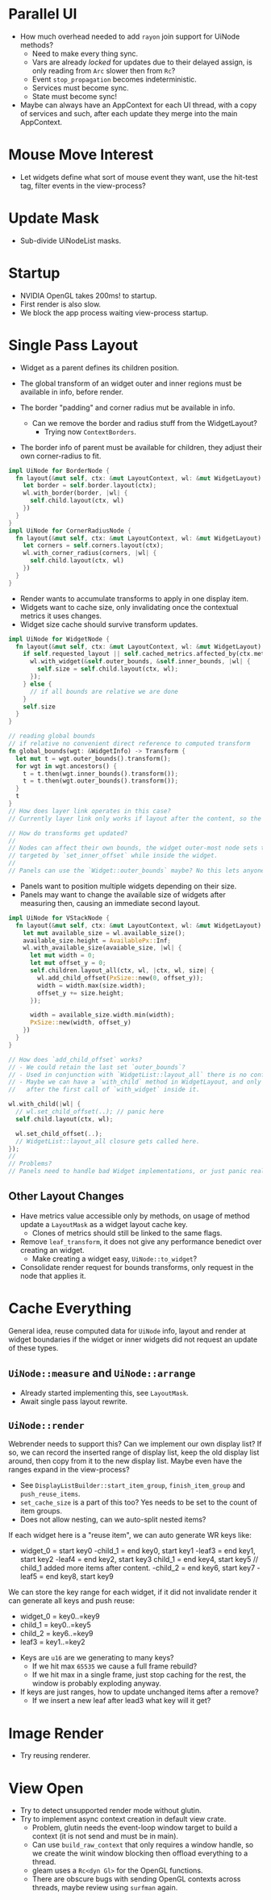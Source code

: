 # Parallel UI

* How much overhead needed to add `rayon` join support for UiNode methods?
    * Need to make every thing sync.
    * Vars are already *locked* for updates due to their delayed assign, is only reading from `Arc` slower then from `Rc`?
    * Event `stop_propagation` becomes indeterministic.
    * Services must become sync.
    * State must become sync!
* Maybe can always have an AppContext for each UI thread, with a copy of services and such, after each update they merge into
  the main AppContext.

# Mouse Move Interest

* Let widgets define what sort of mouse event they want, use the hit-test tag, filter events in the view-process?

# Update Mask

* Sub-divide UiNodeList masks.

# Startup

* NVIDIA OpenGL takes 200ms! to startup.
* First render is also slow.
* We block the app process waiting view-process startup.

# Single Pass Layout

* Widget as a parent defines its children position.
* The global transform of an widget outer and inner regions must be available in info, before render.

* The border "padding" and corner radius mut be available in info.
  - Can we remove the border and radius stuff from the WidgetLayout?
    - Trying now `ContextBorders`.
* The border info of parent must be available for children, they adjust their own corner-radius to fit.
```rust
impl UiNode for BorderNode {
  fn layout(&mut self, ctx: &mut LayoutContext, wl: &mut WidgetLayout) -> PxSize {
    let border = self.border.layout(ctx);
    wl.with_border(border, |wl| {
      self.child.layout(ctx, wl)
    })
  }
}
impl UiNode for CornerRadiusNode {
  fn layout(&mut self, ctx: &mut LayoutContext, wl: &mut WidgetLayout) -> PxSize {
    let corners = self.corners.layout(ctx);
    wl.with_corner_radius(corners, |wl| {
      self.child.layout(ctx, wl)
    })
  }
}
```

* Render wants to accumulate transforms to apply in one display item.
* Widgets want to cache size, only invalidating once the contextual metrics it uses changes.
* Widget size cache should survive transform updates.
```rust
impl UiNode for WidgetNode {
  fn layout(&mut self, ctx: &mut LayoutContext, wl: &mut WidgetLayout) -> PxSize {
    if self.requested_layout || self.cached_metrics.affected_by(ctx.metrics) {
      wl.with_widget(&self.outer_bounds, &self.inner_bounds, |wl| {
        self.size = self.child.layout(ctx, wl);
      });
    } else {
      // if all bounds are relative we are done
    }
    self.size
  }
}

// reading global bounds
// if relative no convenient direct reference to computed transform
fn global_bounds(wgt: &WidgetInfo) -> Transform {
  let mut t = wgt.outer_bounds().transform();
  for wgt in wgt.ancestors() {
    t = t.then(wgt.inner_bounds().transform());
    t = t.then(wgt.outer_bounds().transform());
  }
  t
}
// How does layer link operates in this case?
// Currently layer link only works if layout after the content, so the same, but now they need to query the info tree.

// How do transforms get updated?
//
// Nodes can affect their own bounds, the widget outer-most node sets the references with `with_widget`, that gets
// targeted by `set_inner_offset` while inside the widget.
//
// Panels can use the `Widget::outer_bounds` maybe? No this lets anyone move the widgets.//
```

* Panels want to position multiple widgets depending on their size.
* Panels may want to change the available size of widgets after measuring then, causing an immediate second layout.
```rust
impl UiNode for VStackNode {
  fn layout(&mut self, ctx: &mut LayoutContext, wl: &mut WidgetLayout) -> PxSize {
    let mut available_size = wl.available_size();
    available_size.height = AvailablePx::Inf;
    wl.with_available_size(avaiable_size, |wl| {
      let mut width = 0;
      let mut offset_y = 0;
      self.children.layout_all(ctx, wl, |ctx, wl, size| {
        wl.add_child_offset(PxSize::new(0, offset_y));
        width = width.max(size.width);
        offset_y += size.height;
      });

      width = available_size.width.min(width);
      PxSize::new(width, offset_y)
    })
  }
}

// How does `add_child_offset` works?
// - We could retain the last set `outer_bounds`?
// - Used in conjunction with `WidgetList::layout_all` there is no confusion.
// - Maybe we can have a `with_child` method in WidgetLayout, and only in it we have the child_outer_bounds, also only
//   after the first call of `with_widget` inside it.

wl.with_child(|wl| {
  // wl.set_child_offset(..); // panic here
  self.child.layout(ctx, wl);

  wl.set_child_offset(..);
  // WidgetList::layout_all closure gets called here.
});
// 
// Problems?
// Panels need to handle bad Widget implementations, or just panic really.
```

## Other Layout Changes

* Have metrics value accessible only by methods, on usage of method update a `LayoutMask` as a widget layout cache key.
  - Clones of metrics should still be linked to the same flags.
* Remove `leaf_transform`, it does not give any performance benedict over creating an widget.
  - Make creating a widget easy, `UiNode::to_widget`?
* Consolidate render request for bounds transforms, only request in the node that applies it.

# Cache Everything

General idea, reuse computed data for `UiNode` info, layout and render at
widget boundaries if the widget or inner widgets did not request an update of these types.

## `UiNode::measure` and `UiNode::arrange`

* Already started implementing this, see `LayoutMask`.
* Await single pass layout rewrite.

## `UiNode::render`

Webrender needs to support this? Can we implement our own display list? If so, we can record the inserted range of display list,
keep the old display list around, then copy from it to the new display list. Maybe even have the ranges expand in the view-process?

* See `DisplayListBuilder::start_item_group`, `finish_item_group` and `push_reuse_items`.
* `set_cache_size` is a part of this too? Yes needs to be set to the count of item groups.
* Does not allow nesting, can we auto-split nested items?

If each widget here is a "reuse item", we can auto generate WR keys like:
  - widget_0 = start key0
    -child_1 = end key0, start key1
      -leaf3 = end key1, start key2
      -leaf4 = end key2, start key3
     child_1 = end key4, start key5 // child_1 added more items after content.
    -child_2 = end key6, start key7
      -leaf5 = end key8, start key9

We can store the key range for each widget, if it did not invalidate render it can generate all keys and push reuse:
- widget_0 = key0..=key9
-  child_1 = key0..=key5
-  child_2 = key6..=key9
-    leaf3 = key1..=key2

* Keys are `u16` are we generating to many keys?
  - If we hit max `65535` we cause a full frame rebuild?
  - If we hit max in a single frame, just stop caching for the rest, the window is probably exploding anyway.
* If keys are just ranges, how to update unchanged items after a remove?
  - If we insert a new leaf after lead3 what key will it get?

# Image Render

* Try reusing renderer.

# View Open

* Try to detect unsupported render mode without glutin.
* Try to implement async context creation in default view crate.
    - Problem, glutin needs the event-loop window target to build a context (it is not send and must be in main).
    - Can use `build_raw_context` that only requires a window handle, so we create the winit window blocking then offload
      everything to a thread.
    - gleam uses a `Rc<dyn Gl>` for the OpenGL functions.
    - There are obscure bugs with sending OpenGL contexts across threads, maybe review using `surfman` again.